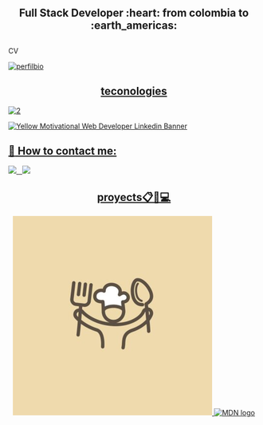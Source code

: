  

<h2 align="center">
Full Stack Developer :heart: from colombia to :earth_americas:
</h2>
<h2 align="center">

</h2>
CV <a  href="https://github.com/JOSY12/H-PI-Food](https://drive.google.com/file/d/1lcFLwx2tTQahjadJlcJL1ZtgWfFmjVs4/view?usp=share_link" target="_blank">
 
![perfilbio](https://user-images.githubusercontent.com/66582514/201793056-885004c5-4a89-422a-b14b-5102e3389df9.png)
<h2 align="center">
teconologies
</h2>

![2](https://user-images.githubusercontent.com/66582514/201779524-773dac4e-5f41-4f04-a058-9d4f18e15ecf.jpg)

![Yellow Motivational Web Developer Linkedin Banner](https://user-images.githubusercontent.com/66582514/203996064-8d148a44-7f34-4164-a5d0-634a35f06590.jpg)

 ## :paperclip: How to contact me:
<span  >
<a href="https://www.linkedin.com/in/josmer-bertel-calle-12569a236/" ><img width="5%" src="https://github.com/WanCirone/wancirone/blob/main/logos/linkedin-icon.png"> &nbsp;
<a href="mailto:josmer1997@hotmail.es" ><img width="5%" src="https://github.com/WanCirone/wancirone/blob/main/logos/gmail-icon%20green.png">
</span>

 
<h2 align="center">
proyects📋📌💻
</h2>

<p  align="center"> 
 <a  href="https://github.com/JOSY12/H-PI-Food" target="_blank">
  <img   src="https://github.com/JOSY12/H-PI-Food/blob/main/client/src/images/chefwhiet.jpg?raw=true"
       alt="MDN logo" />
  
  <a   href="https://github.com/JOSY12/SimpleBoostrap" target="_blank">
  <img   height="400px" src="https://user-images.githubusercontent.com/66582514/202477893-dcd22ba8-b322-4e25-824b-096bf81559ef.png"
       alt="MDN logo" />
</p> 
